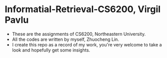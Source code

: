 # Informatial-Retrieval-CS6200, Virgil Pavlu
* These are the assignments of CS6200, Northeastern University.
* All the codes are written by myself, Zhuocheng Lin.
* I create this repo as a record of my work, you're very welcome to take a look and hopefully get some insights.
